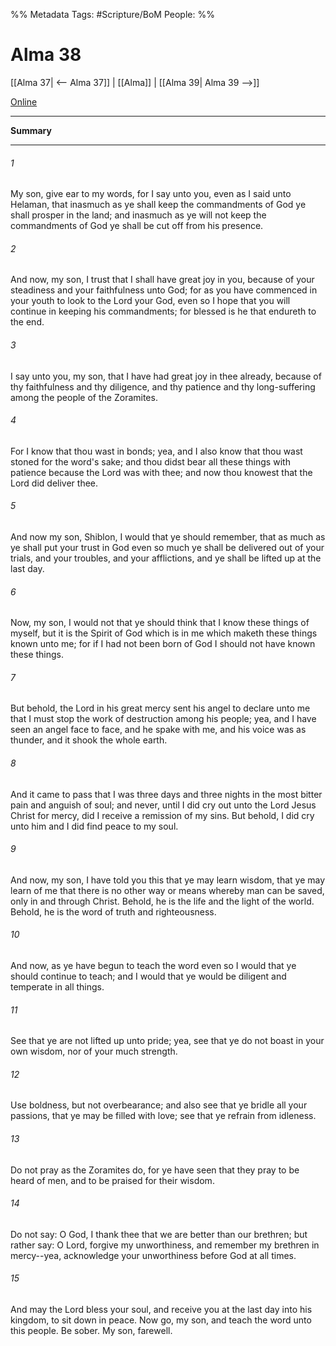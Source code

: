 %% Metadata
Tags: #Scripture/BoM
People: 
%%
# Alma 38
[[Alma 37| <-- Alma 37]] | [[Alma]] | [[Alma 39| Alma 39 -->]]

[Online](https://churchofjesuschrist.org/study/scriptures/bofm/alma/38?lang=eng)

---
__Summary__



---
###### 1
My son, give ear to my words, for I say unto you, even as I said unto Helaman, that inasmuch as ye shall keep the commandments of God ye shall prosper in the land; and inasmuch as ye will not keep the commandments of God ye shall be cut off from his presence.
###### 2
And now, my son, I trust that I shall have great joy in you, because of your steadiness and your faithfulness unto God; for as you have commenced in your youth to look to the Lord your God, even so I hope that you will continue in keeping his commandments; for blessed is he that endureth to the end.
###### 3
I say unto you, my son, that I have had great joy in thee already, because of thy faithfulness and thy diligence, and thy patience and thy long-suffering among the people of the Zoramites.
###### 4
For I know that thou wast in bonds; yea, and I also know that thou wast stoned for the word's sake; and thou didst bear all these things with patience because the Lord was with thee; and now thou knowest that the Lord did deliver thee.
###### 5
And now my son, Shiblon, I would that ye should remember, that as much as ye shall put your trust in God even so much ye shall be delivered out of your trials, and your troubles, and your afflictions, and ye shall be lifted up at the last day.
###### 6
Now, my son, I would not that ye should think that I know these things of myself, but it is the Spirit of God which is in me which maketh these things known unto me; for if I had not been born of God I should not have known these things.
###### 7
But behold, the Lord in his great mercy sent his angel to declare unto me that I must stop the work of destruction among his people; yea, and I have seen an angel face to face, and he spake with me, and his voice was as thunder, and it shook the whole earth.
###### 8
And it came to pass that I was three days and three nights in the most bitter pain and anguish of soul; and never, until I did cry out unto the Lord Jesus Christ for mercy, did I receive a remission of my sins. But behold, I did cry unto him and I did find peace to my soul.
###### 9
And now, my son, I have told you this that ye may learn wisdom, that ye may learn of me that there is no other way or means whereby man can be saved, only in and through Christ. Behold, he is the life and the light of the world. Behold, he is the word of truth and righteousness.
###### 10
And now, as ye have begun to teach the word even so I would that ye should continue to teach; and I would that ye would be diligent and temperate in all things.
###### 11
See that ye are not lifted up unto pride; yea, see that ye do not boast in your own wisdom, nor of your much strength.
###### 12
Use boldness, but not overbearance; and also see that ye bridle all your passions, that ye may be filled with love; see that ye refrain from idleness.
###### 13
Do not pray as the Zoramites do, for ye have seen that they pray to be heard of men, and to be praised for their wisdom.
###### 14
Do not say: O God, I thank thee that we are better than our brethren; but rather say: O Lord, forgive my unworthiness, and remember my brethren in mercy--yea, acknowledge your unworthiness before God at all times.
###### 15
And may the Lord bless your soul, and receive you at the last day into his kingdom, to sit down in peace. Now go, my son, and teach the word unto this people. Be sober. My son, farewell.



